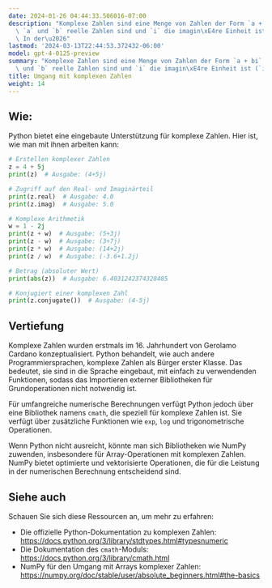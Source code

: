 ```yaml
---
date: 2024-01-26 04:44:33.506016-07:00
description: "Komplexe Zahlen sind eine Menge von Zahlen der Form `a + bi`, wobei\
  \ `a` und `b` reelle Zahlen sind und `i` die imagin\xE4re Einheit ist (`i^2 = -1`).\
  \ In der\u2026"
lastmod: '2024-03-13T22:44:53.372432-06:00'
model: gpt-4-0125-preview
summary: "Komplexe Zahlen sind eine Menge von Zahlen der Form `a + bi`, wobei `a`\
  \ und `b` reelle Zahlen sind und `i` die imagin\xE4re Einheit ist (`i^2 = -1`)."
title: Umgang mit komplexen Zahlen
weight: 14
---
```


## Wie:
Python bietet eine eingebaute Unterstützung für komplexe Zahlen. Hier ist, wie man mit ihnen arbeiten kann:

```Python
# Erstellen komplexer Zahlen
z = 4 + 5j
print(z)  # Ausgabe: (4+5j)

# Zugriff auf den Real- und Imaginärteil
print(z.real)  # Ausgabe: 4.0
print(z.imag)  # Ausgabe: 5.0

# Komplexe Arithmetik
w = 1 - 2j
print(z + w)  # Ausgabe: (5+3j)
print(z - w)  # Ausgabe: (3+7j)
print(z * w)  # Ausgabe: (14+2j)
print(z / w)  # Ausgabe: (-3.6+1.2j)

# Betrag (absoluter Wert)
print(abs(z))  # Ausgabe: 6.4031242374328485

# Konjugiert einer komplexen Zahl
print(z.conjugate())  # Ausgabe: (4-5j)
```

## Vertiefung
Komplexe Zahlen wurden erstmals im 16. Jahrhundert von Gerolamo Cardano konzeptualisiert. Python behandelt, wie auch andere Programmiersprachen, komplexe Zahlen als Bürger erster Klasse. Das bedeutet, sie sind in die Sprache eingebaut, mit einfach zu verwendenden Funktionen, sodass das Importieren externer Bibliotheken für Grundoperationen nicht notwendig ist.

Für umfangreiche numerische Berechnungen verfügt Python jedoch über eine Bibliothek namens `cmath`, die speziell für komplexe Zahlen ist. Sie verfügt über zusätzliche Funktionen wie `exp`, `log` und trigonometrische Operationen.

Wenn Python nicht ausreicht, könnte man sich Bibliotheken wie NumPy zuwenden, insbesondere für Array-Operationen mit komplexen Zahlen. NumPy bietet optimierte und vektorisierte Operationen, die für die Leistung in der numerischen Berechnung entscheidend sind.

## Siehe auch
Schauen Sie sich diese Ressourcen an, um mehr zu erfahren:

- Die offizielle Python-Dokumentation zu komplexen Zahlen: https://docs.python.org/3/library/stdtypes.html#typesnumeric
- Die Dokumentation des `cmath`-Moduls: https://docs.python.org/3/library/cmath.html
- NumPy für den Umgang mit Arrays komplexer Zahlen: https://numpy.org/doc/stable/user/absolute_beginners.html#the-basics
